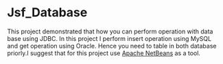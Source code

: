 # Jsf_Database
This project demonstrated that how you can perform operation with data base using JDBC. In this project I perform insert operation using 
MySQL and get operation using Oracle. Hence you need to table in both database priorly.I suggest that for this project use [Apache NetBeans](https://netbeans.apache.org/) as a tool.

